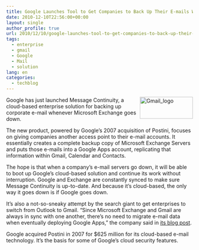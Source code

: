 ```yaml
---
title: Google Launches Tool to Get Companies to Back Up Their E-mails With Gmail
date: 2010-12-10T22:56:00+00:00
layout: single
author_profile: true
url: 2010/12/10/google-launches-tool-to-get-companies-to-back-up-their-e-mails-with-gmail/
tags:
  - enterprise
  - gmail
  - Google
  - Mail
  - solution
lang: en
categories: 
  - techblog
---
```

[<img title="Gmail_logo" border="0" alt="Gmail_logo" align="right" src="http://lh3.ggpht.com/_vaUVXcmC3OI/TQKpH90FigI/AAAAAAAADe0/K0obQar349E/Gmail_logo_thumb.png?imgmax=800" width="143" height="59" />](http://lh3.ggpht.com/_vaUVXcmC3OI/TQKpClfCT1I/AAAAAAAADew/rKCGLqEn_XQ/s1600-h/Gmail_logo%5B2%5D.png)Google has just launched Message Continuity, a cloud-based enterprise solution for backing up corporate e-mail whenever Microsoft Exchange goes down. 

The new product, powered by Google’s 2007 acquisition of Postini, focuses on giving companies another access point to their e-mail accounts. It essentially creates a complete backup copy of Microsoft Exchange Servers and puts those e-mails into a Google Apps account, replicating that information within Gmail, Calendar and Contacts.

The hope is that when a company’s e-mail servers go down, it will be able to boot up Google’s cloud-based solution and continue its work without interruption. Google and Exchange are constantly synced to make sure Message Continuity is up-to-date. And because it’s cloud-based, the only way it goes down is if Google goes down.

It’s also a not-so-sneaky attempt by the search giant to get enterprises to switch from Outlook to Gmail. “Since Microsoft Exchange and Gmail are always in sync with one another, there’s no need to migrate e-mail data when eventually deploying Google Apps,” the company said in [its blog post](http://googleblog.blogspot.com/2010/12/introducing-google-message-continuity.html).

Google acquired Postini in 2007 for $625 million for its cloud-based e-mail technology. It’s the basis for some of Google’s cloud security features.